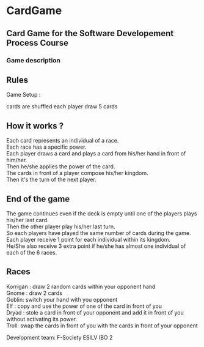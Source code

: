 # CardGame
## Card Game for the Software Developement Process Course

### Game description

## Rules
Game Setup : 

cards are shuffled 
each player draw 5 cards

## How it works ?
Each card represents an individual of a race.  
Each race has a specific power.  
Each player draws a card and plays a card from his/her hand in front of him/her.   
Then he/she applies the power of the card.  
The cards in front of a player compose his/her kingdom.  
Then it's the turn of the next player.  
## End of the game  

The game continues even if the deck is empty until one of the players plays his/her last card.   
Then the other player play his/her last turn.   
So each players have played the same number of cards during the game.  
Each player receive 1 point for each individual within its kingdom.   
He/She also receive 3 extra point if he/she has almost one individual of each of the 6 races.  
## Races

Korrigan : draw 2 random cards within your opponent hand  
Gnome :  draw 2 cards  
Goblin: switch your hand with you opponent  
Elf : copy and use the power of one of the card in front of you  
Dryad : stole a card in front of your opponent and add it in front of you without activating its power.  
Troll: swap the cards in front of you with the cards in front of your opponent  

Development team: F-Society ESILV IBO 2